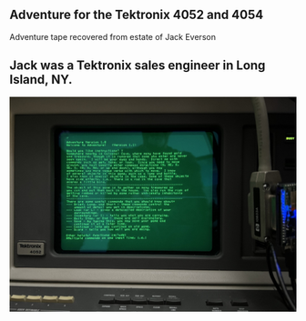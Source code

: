 **Adventure for the Tektronix 4052 and 4054**
----------------
Adventure tape recovered from estate of Jack Everson

Jack was a Tektronix sales engineer in Long Island, NY.
-----------------
![Adventure 4052 instructions](./Screenshots/Adv%20instructions.jpeg)

